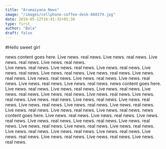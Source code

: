 ```yaml
---
title: "Arumaiyana News"
image: "/images/cellphone-coffee-desk-860379.jpg"
date: 2019-05-12T16:41:32+05:30
type: first
author: "Bala"
draft: false
---
```


#Hello sweet girl

news content goes here. Live news. real news.  Live news. real news.  Live news. real news.  Live news. real news.  
Live news. real news.  Live news. real news.  Live news. real news.  Live news. real news.  Live news. real news.  Live news. real news.  Live news. real news.  Live news. real news.  Live news. real news.  Live news. real news.  Live news. real news.  Live news. real news.
news content goes here. Live news. real news.  Live news. real news.  Live news. real news.  Live news. real news.  Live news. real news.  Live news. real news.  Live news. real news.  Live news. real news.  Live news. real news.  Live news. real news.  Live news. real news.  Live news. real news.  Live news. real news.  Live news. real news.  Live news. real news.  Live news. real news.
news content goes here. Live news. real news.  Live news. real news.  Live news. real news.  Live news. real news.  Live news. real news.  Live news. real news.  Live news. real news.  Live news. real news.  Live news. real news.  Live news. real news.  Live news. real news.  Live news. real news.  Live news. real news.  Live news. real news.  Live news. real news.  Live news. real news.